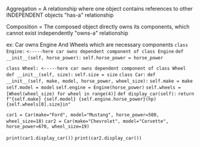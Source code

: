 Aggregation = A relationship where one object contains references to other INDEPENDENT objects "has-a" relationship

Composition = The composed object directly owns its components, which cannot exist independently "owns-a" relationship 

ex: Car owns Engine And Wheels which are necessary components 
`class Engine:`    `<-----here car owns dependent component of class Engine`
	`def __init__(self, horse_power):` 
		 `self.horse_power = horse_power` 
		 
`class Wheel: <-----here car owns dependent component of class Wheel`
	`def __init__(self, size):`
		 `self.size = size`
`class Car:` 
	`def __init__(self, make, model, horse_power, wheel_size):`
		 `self.make = make` 
		 `self.model = model` 
		 `self.engine = Engine(horse_power)` 
		 `self.wheels = [Wheel(wheel_size) for wheel in range(4)]`
	 `def display_car(self):` 
			 `return f"{self.make} {self.model} {self.engine.horse_power}(hp){self.wheels[0].size}in"`
			 
`car1 = Car(make="Ford", model="Mustang", horse_power=500, wheel_size=18)` 
`car2 = Car(make="Chevrolet", model="Corvette", horse_power=670, wheel_size=19)`

`print(car1.display_car())` 
`print(car2.display_car())`